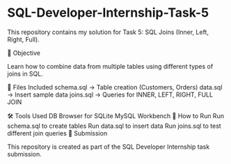 # SQL-Developer-Internship-Task-5
This repository contains my solution for Task 5: SQL Joins (Inner, Left, Right, Full).

📌 Objective

Learn how to combine data from multiple tables using different types of joins in SQL.

📂 Files Included
schema.sql → Table creation (Customers, Orders)
data.sql → Insert sample data
joins.sql → Queries for INNER, LEFT, RIGHT, FULL JOIN

🛠 Tools Used
DB Browser for SQLite
MySQL Workbench
🚀 How to Run
Run schema.sql to create tables
Run data.sql to insert data
Run joins.sql to test different join queries
🔗 Submission

This repository is created as part of the SQL Developer Internship task submission.
